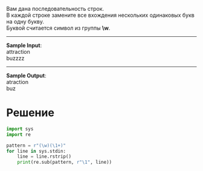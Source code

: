 Вам дана последовательность строк.\
В каждой строке замените все вхождения нескольких одинаковых букв на одну букву.\
Буквой считается символ из группы **\w**.

---
**Sample Input**:\
attraction\
buzzzz

---
**Sample Output**:\
atraction\
buz
# Решение
```python
import sys
import re

pattern = r"(\w)(\1+)"
for line in sys.stdin:
    line = line.rstrip()
    print(re.sub(pattern, r"\1", line))
```
